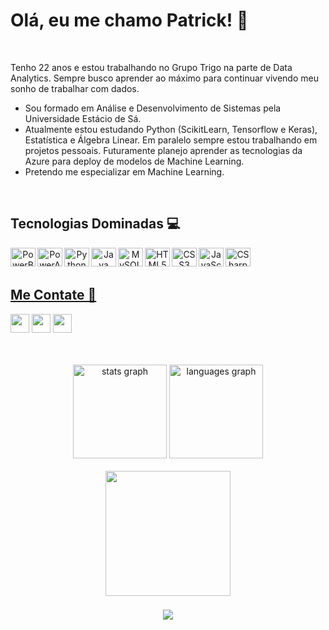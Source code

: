 # Olá, eu me chamo Patrick! 👋

</br>

Tenho 22 anos e estou trabalhando no Grupo Trigo na parte de Data Analytics. Sempre busco aprender ao máximo para continuar vivendo meu sonho de trabalhar com dados.

- Sou formado em Análise e Desenvolvimento de Sistemas pela Universidade Estácio de Sá.
- Atualmente estou estudando Python (ScikitLearn, Tensorflow e Keras), Estatística e Álgebra Linear. Em paralelo sempre estou trabalhando em projetos pessoais. Futuramente planejo aprender as tecnologias da Azure para deploy de modelos de Machine Learning.
- Pretendo me especializar em Machine Learning.
</br>

## Tecnologias Dominadas 💻
<div align="center">
  <a href="//www.github.com/patrick-barbosa">
  <img align="left" alt="PowerBI" height="30" width="40" src="https://raw.githubusercontent.com/microsoft/PowerBI-Icons/a3ca9ab3f109ea86b3f48844c0a8666073176af2/SVG/Power-BI.svg" />
  <img align="left" alt="PowerAutomate" height="30" width="40" src="https://raw.githubusercontent.com/microsoft/PowerBI-Icons/a3ca9ab3f109ea86b3f48844c0a8666073176af2/SVG/Power-Automate-Colored.svg" />
  <img align="left" alt="Python" height="30" width="40" src="https://cdn.jsdelivr.net/gh/devicons/devicon/icons/python/python-original.svg" />
  <img align="left" alt="Java" height="30" width="40" src="https://cdn.jsdelivr.net/gh/devicons/devicon/icons/java/java-original.svg" />
  <img align="left" alt="MySQL" height="30" width="40" src="https://cdn.jsdelivr.net/gh/devicons/devicon/icons/mysql/mysql-original.svg" />
  <img align="left" alt="HTML5" height="30" width="40" src="https://cdn.jsdelivr.net/gh/devicons/devicon/icons/html5/html5-original.svg" />
  <img align="left" alt="CSS3" height="30" width="40" src="https://cdn.jsdelivr.net/gh/devicons/devicon/icons/css3/css3-original.svg" />    
  <img align="left" alt="JavaScript" height="30" width="40" src="https://cdn.jsdelivr.net/gh/devicons/devicon/icons/javascript/javascript-original.svg" />
  <img align="left" alt="CSharp" height="30" width="40" src="https://cdn.jsdelivr.net/gh/devicons/devicon/icons/csharp/csharp-original.svg" />
</div>

</br>
</br>

## Me Contate 📲
<a href="https://www.linkedin.com/in/PO27" target="_blank"><img height="30" src="https://img.shields.io/badge/-LinkedIn-%230077B5?style=for-the-badge&logo=linkedin&logoColor=white" target="_blank"></a>
<a href="mailto:patrick.oliveira27@hotmail.com" target="_blank"><img height="30" src="https://img.shields.io/badge/Microsoft_Outlook-0078D4?style=for-the-badge&logo=microsoft-outlook&logoColor=white" target="_blank"></a> 
<a href="https://wa.me/5521966086050" target="_blank"><img height="30" src="https://img.shields.io/badge/WhatsApp-25D366?style=for-the-badge&logo=whatsapp&logoColor=white" target="_blank"></a> 
  
</br>
</br>


<div align="center">
  <img src="https://github-readme-stats.vercel.app/api?hide_title=false&hide_rank=false&show_icons=true&include_all_commits=true&count_private=true&disable_animations=false&theme=codeSTACKr&locale=pt-br&hide_border=false&username=patrick-barbosa" height="150" alt="stats graph"  />
  <img src="https://github-readme-stats.vercel.app/api/top-langs?locale=pt-br&hide_title=false&layout=compact&card_width=320&langs_count=5&theme=codeSTACKr&hide_border=true&custom_title=statsbar&username=patrick-barbosa" height="150" alt="languages graph"  />
</div>

</br>

<div align="center">
  <img height="200" src="https://media2.giphy.com/media/zZC2AqB84z7zFnlkbF/giphy.gif?cid=ecf05e47cn16bflhjstbref66xqw1saxylf1vlhi913cyd27&rid=giphy.gif&ct=g"  />
</div>

###
<div align="center">
  <img src="https://profile-counter.glitch.me/patrick-barbosa/count.svg?"  />
</div>

